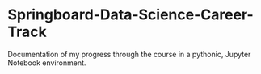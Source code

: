 # Springboard-Data-Science-Career-Track
Documentation of my progress through the course in a pythonic, Jupyter Notebook environment.
